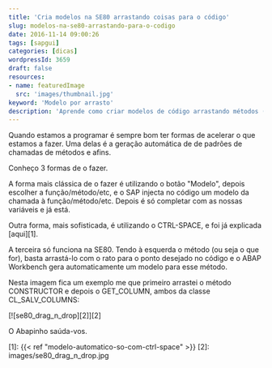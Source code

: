 ```yaml
---
title: 'Cria modelos na SE80 arrastando coisas para o código'
slug: modelos-na-se80-arrastando-para-o-codigo
date: 2016-11-14 09:00:26
tags: [sapgui]
categories: [dicas]
wordpressId: 3659
draft: false
resources:
- name: featuredImage
  src: 'images/thumbnail.jpg'
keyword: 'Modelo por arrasto'
description: 'Aprende como criar modelos de código arrastando métodos (e outros) com o rato directamente para o código na transacção SE80.'
---
```

Quando estamos a programar é sempre bom ter formas de acelerar o que estamos a fazer. Uma delas é a geração automática de de padrões de chamadas de métodos e afins.

Conheço 3 formas de o fazer.

<!--more-->

A forma mais clássica de o fazer é utilizando o botão "Modelo", depois escolher a função/método/etc, e o SAP injecta no código um modelo da chamada à função/método/etc. Depois é só completar com as nossas variáveis e já está.

Outra forma, mais sofisticada, é utilizando o CTRL-SPACE, e foi já explicada [aqui][1].

A terceira só funciona na SE80. Tendo à esquerda o método (ou seja o que for), basta arrastá-lo com o rato para o ponto desejado no código e o ABAP Workbench gera automaticamente um modelo para esse método.

Nesta imagem fica um exemplo me que primeiro arrastei o método CONSTRUCTOR e depois o GET_COLUMN, ambos da classe CL_SALV_COLUMNS:

[![se80_drag_n_drop][2]][2]

O Abapinho saúda-vos.

   [1]: {{< ref "modelo-automatico-so-com-ctrl-space" >}}
   [2]: images/se80_drag_n_drop.jpg
